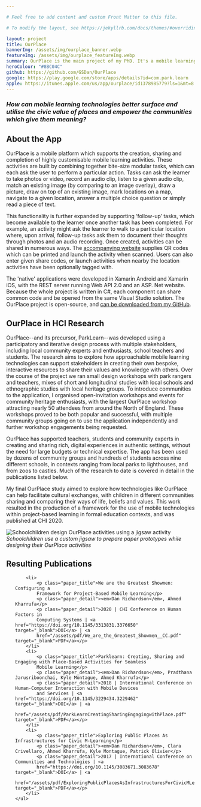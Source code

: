 ```yaml
---

# Feel free to add content and custom Front Matter to this file.

# To modify the layout, see https://jekyllrb.com/docs/themes/#overriding-theme-defaults

layout: project
title: OurPlace
bannerImg: /assets/img/ourplace_banner.webp
featureImg: /assets/img/ourplace_featureImg.webp
summary: OurPlace is the main project of my PhD. It's a mobile learning platform, designed to support communities in creating and sharing interactive learning activities about the places they care most about.
heroColour: "#8BC04C"
github: https://github.com/GSDan/OurPlace
google: https://play.google.com/store/apps/details?id=com.park.learn
apple: https://itunes.apple.com/us/app/ourplace/id1378985779?ls=1&mt=8
---
```


### **_How can mobile learning technologies better surface and utilise the civic value of places and empower the communities which give them meaning?_**

## About the App

OurPlace is a mobile platform which supports the creation, sharing and
completion of highly customisable mobile learning activities. These activities
are built by combining together bite-size modular tasks, which can each ask the
user to perform a particular action. Tasks can ask the learner to take photos or
video, record an audio clip, listen to a given audio clip, match an existing
image (by comparing to an image overlay), draw a picture, draw on top of an
existing image, mark locations on a map, navigate to a given location, answer a
multiple choice question or simply read a piece of text.

This functionality is further expanded by supporting ‘follow-up’ tasks, which
become available to the learner once another task has been completed. For
example, an activity might ask the learner to walk to a particular location
where, upon arrival, follow-up tasks ask them to document their thoughts through
photos and an audio recording. Once created, activities can be shared in
numerous ways. The [accompanying website](https://ourplace.app) supplies QR
codes which can be printed and launch the activity when scanned. Users can also
enter given share codes, or launch activities when nearby the location
activities have been optionally tagged with.

The 'native' applications were developed in Xamarin Android and Xamarin iOS, 
with the REST server running Web API 2.0 and an ASP. Net website. Because the
whole project is written in C#, each component can share common code and be
opened from the same Visual Studio solution. The OurPlace project is
open-source, and [can be downloaded from my
GitHub](https://github.com/GSDan/OurPlace).

## OurPlace in HCI Research

OurPlace--and its precursor, ParkLearn--was developed using a participatory and
iterative design process with multiple stakeholders, including local community
experts and enthusiasts, school teachers and students. The research aims to
explore how approachable mobile learning technologies can support stakeholders
in creating their own bespoke, interactive resources to share their values and
knowledge with others. Over the course of the project we ran small design
workshops with park rangers and teachers, mixes of short and longitudinal
studies with local schools and ethnographic studies with local heritage groups.
To introduce communities to the application, I organised open-invitation
workshops and events for community heritage enthusiasts, with the largest
OurPlace workshop attracting nearly 50 attendees from around the North of
England. These workshops proved to be both popular and successful, with multiple
community groups going on to use the application independently and further
workshop engagements being requested.

OurPlace has supported teachers, students and community experts in creating and
sharing rich, digital experiences in authentic settings, without the need for
large budgets or technical expertise. The app has been used by dozens of
community groups and hundreds of students across nine different schools, in
contexts ranging from local parks to lighthouses, and from zoos to castles. Much
of the research to date is covered in detail in the publications listed below.

My final OurPlace study aimed to explore how technologies like OurPlace can help facilitate
cultural exchanges, with children in different communities sharing and comparing
their ways of life, beliefs and values. This work resulted in the production of a framework 
for the use of mobile technologies within project-based learning in formal education contexts, 
and was published at CHI 2020.

![Schoolchildren design OurPlace activities using a jigsaw
activity](/assets/img/ourplace_jigsaw.webp) *Schoolchildren use a custom jigsaw
to prepare paper prototypes while designing their OurPlace activities*

## Resulting Publications

<ul class="paper_list">

        <li>
            <p class="paper_title">We are the Greatest Showmen: Configuring a
            Framework for Project-Based Mobile Learning</p>
            <p class="paper_detail"><em>Dan Richardson</em>, Ahmed Kharrufa</p>
            <p class="paper_detail">2020 | CHI Conference on Human Factors in
            Computing Systems | <a href="https://doi.org/10.1145/3313831.3376650" target="_blank">DOI</a> | <a
            href="/assets/pdf/We_are_the_Greatest_Showmen__CC.pdf" target="_blank">PDF</a></p>
        </li>
        <li>
            <p class="paper_title">Parklearn: Creating, Sharing and Engaging with Place-Based Activities for Seamless
            Mobile Learning</p>
            <p class="paper_detail"><em>Dan Richardson</em>, Pradthana Jarusriboonchai, Kyle Montague, Ahmed Kharrufa</p>
            <p class="paper_detail">2018 | International Conference on Human-Computer Interaction with Mobile Devices
            and Services | <a href="https://doi.org/10.1145/3229434.3229462" target="_blank">DOI</a> | <a
            href="/assets/pdf/ParkLearnCreatingSharingEngagingwithPlace.pdf" target="_blank">PDF</a></p>
        </li>
        <li>
            <p class="paper_title">Exploring Public Places As Infrastructures for Civic M-Learning</p>
            <p class="paper_detail"><em>Dan Richardson</em>, Clara Crivellaro, Ahmed Kharrufa, Kyle Montague, Patrick Olivier</p>
            <p class="paper_detail">2017 | International Conference on Communities and Technologies | <a
            href="https://doi.org/10.1145/3083671.3083678" target="_blank">DOI</a> | <a
            href="/assets/pdf/ExploringPublicPlacesAsInfrastructuresForCivicMLearning.pdf" target="_blank">PDF</a></p>
        </li>
    </ul>
